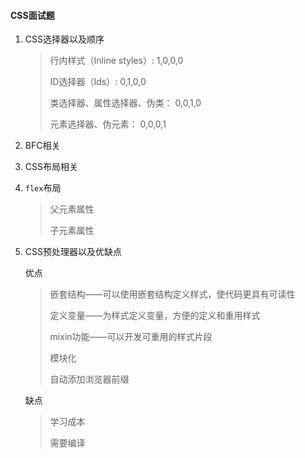 #### CSS面试题

1. CSS选择器以及顺序

   > 行内样式（Inline styles）: 1,0,0,0
   >
   > ID选择器（Ids）: 0,1,0,0
   >
   > 类选择器、属性选择器、伪类： 0,0,1,0
   >
   > 元素选择器、伪元素： 0,0,0,1

2. BFC相关

3. CSS布局相关

4. `flex`布局

   > 父元素属性
   >
   > 子元素属性

5. CSS预处理器以及优缺点

   优点

   > 嵌套结构——可以使用嵌套结构定义样式，使代码更具有可读性
   >
   > 定义变量——为样式定义变量，方便的定义和重用样式
   >
   > mixin功能——可以开发可重用的样式片段
   >
   > 模块化
   >
   > 自动添加浏览器前缀

   缺点

   > 学习成本
   >
   > 需要编译